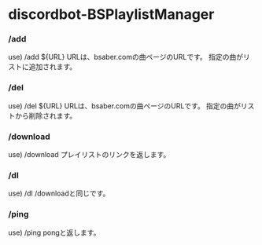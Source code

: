 # discordbot-BSPlaylistManager

### /add
use) /add ${URL}
URLは、bsaber.comの曲ページのURLです。
指定の曲がリストに追加されます。

### /del
use) /del ${URL}
URLは、bsaber.comの曲ページのURLです。
指定の曲がリストから削除されます。

### /download
use) /download
プレイリストのリンクを返します。

### /dl
use) /dl
/downloadと同じです。

### /ping
use) /ping
pongと返します。

